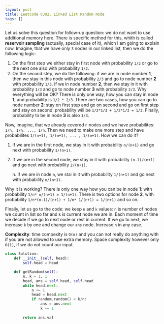 ```yaml
---
layout: post
title: Leetcode 0382. Linked List Random Node
tags: []
---
```


Let us solve this question for follow-up question: we do not want to use additional memory here. There is specific method for this, whith is called **reservoir sampling** (actually, special case of it), which I am going to explain now. Imagine, that we have only `3` nodes in our linked list, then we do the following logic:
1. On the first step we either stay in first node with probability `1/2` or go to the next one also with probability `1/2`.
2. On the second step, we do the following: if we are in node number **1**, then we stay in this node with probability `2/3` and go to node number **2** with probability `1/3`. If we in node number **2**, then we stay in it with probability `1/3` and go to node number **3** with probability `2/3`. Why everything will be OK? There is only one way, how you can stay in node **1**, and probability is `1/2 * 2/3`. There are two cases, how you can go to node number **2**: stay on first step and go on second and go on first step and stay on second: probability will be `1/2*1/3 + 1/2*1/3 = 1/3`. Finally, probability to be in node **3** is also `1/3`.

Now, imagine, that we already covered `n` nodes and we have probabilites: `1/n, 1/n, ..., 1/n`. Then we need to make one more step and have probabilites `1/(n+1), 1/(n+1), ... , 1/(n+1)`. How we can do it?
   1. If we are in the first node, we stay in it with probability `n/(n+1)` and go next with probability `1/(n+1)`.

   2. If we are in the second node, we stay in it with probability `(n-1)/(n+1)` and go next with probability `2/(n+1)`.

      n. If we are in node `n`, we stai in it with probability `1/(n+1)` and go next with probability `n/(n+1)`.

Why it is working? There is only one way how you can be in node **1**: with probability `1/n* n/(n+1) = 1/(n+1)`. There is two options for node **2**, with probability `1/n*(n-1)/(n+1) + 1/n* 1/(n+1) = 1/(n+1)` and so on.

Finally, let us go to the code: we keep `n` and `k` values: `n` is number of nodes we count in list so far and `k` is current node we are in. Each moment of time we decide if we go to next node or rest in current. If we go to next, we increase `k` by one and change our `ans` node. Increase `n` in any case.

**Complexity**: time compexity is `O(n)` and you can not really do anything with if you are not allowed to use extra memory. Space complexity however only `O(1)`, if we do not count our input.

```python
class Solution:
    def __init__(self, head):
        self.head = head

    def getRandom(self):
        n, k = 1, 1
        head, ans = self.head, self.head
        while head.next:
            n += 1
            head = head.next
            if random.random() < k/n:
                ans = ans.next
                k += 1
                
        return ans.val
```
